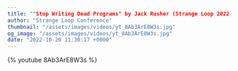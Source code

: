 ```yaml
---
title: ""Stop Writing Dead Programs" by Jack Rusher (Strange Loop 2022)"
author: "Strange Loop Conference"
thumbnail: "/assets/images/videos/yt_8Ab3ArE8W3s.jpg"
og_image: "/assets/images/videos/yt_8Ab3ArE8W3s.jpg"
date: "2022-10-20 11:30:17 +0000"
---
```


{% youtube 8Ab3ArE8W3s %}